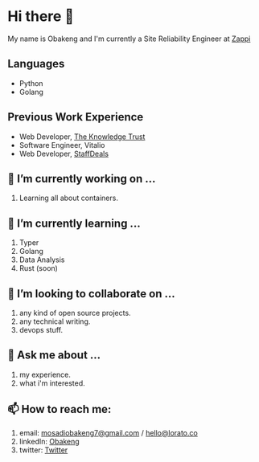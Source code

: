 # Hi there 👋

My name is Obakeng and I'm currently a Site Reliability Engineer at [Zappi](https://zappi.io/web)

## Languages
- Python
- Golang

## Previous Work Experience
- Web Developer, [The Knowledge Trust](https://knowledgetrust.org)
- Software Engineer, Vitalio
- Web Developer, [StaffDeals](https:/staffdeals.co.za)


## 🔭 I’m currently working on ...
1. Learning all about containers.

## 🌱 I’m currently learning ...
1. Typer
2. Golang
3. Data Analysis
4. Rust (soon)

## 👯 I’m looking to collaborate on ...
1. any kind of open source projects.
2. any technical writing.
3. devops stuff.

## 💬 Ask me about ...
1. my experience.
2. what i'm interested.

## 📫 How to reach me: 
1. email: mosadiobakeng7@gmail.com / hello@lorato.co
2. linkedIn: [Obakeng](https://www.linkedin.com/in/obakeng-mosadi-b2041943/)
3. twitter: [Twitter](https://twitter.com/obakeng_mosadi)

